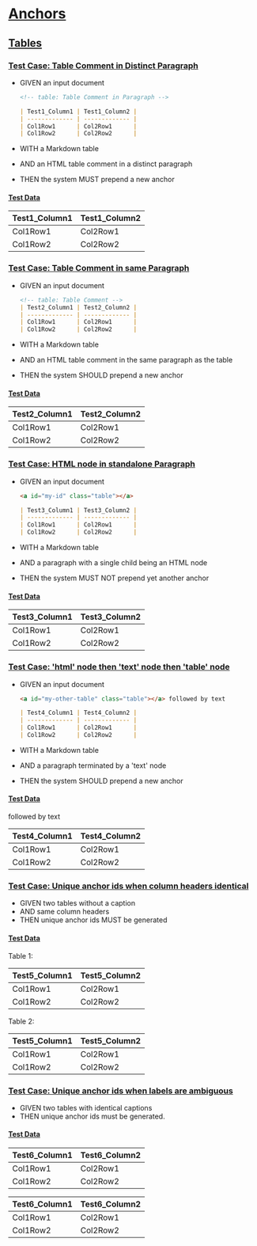 # [Anchors](#anchors)

## [Tables](#tables)

### [Test Case: Table Comment in Distinct Paragraph](#test-case-table-comment-in-distinct-paragraph)

*   GIVEN an input document

    ```md
    <!-- table: Table Comment in Paragraph -->

    | Test1_Column1 | Test1_Column2 |
    | ------------- | ------------- |
    | Col1Row1      | Col2Row1      |
    | Col1Row2      | Col2Row2      |
    ```

*   WITH a Markdown table

*   AND an HTML table comment in a distinct paragraph

*   THEN the system MUST prepend a new anchor

#### [Test Data](#test-data)

<!-- table: Table Comment in Paragraph -->

<a id="table-comment-in-paragraph" class="table" title="Table Comment in Paragraph" />

| Test1_Column1 | Test1_Column2 |
| ------------- | ------------- |
| Col1Row1      | Col2Row1      |
| Col1Row2      | Col2Row2      |

### [Test Case: Table Comment in same Paragraph](#test-case-table-comment-in-same-paragraph)

*   GIVEN an input document

    ```md
    <!-- table: Table Comment -->
    | Test2_Column1 | Test2_Column2 |
    | ------------- | ------------- |
    | Col1Row1      | Col2Row1      |
    | Col1Row2      | Col2Row2      |
    ```

*   WITH a Markdown table

*   AND an HTML table comment in the same paragraph as the table

*   THEN the system SHOULD prepend a new anchor

#### [Test Data](#test-data-1)

<!-- table: Table Comment -->

<a id="table-comment" class="table" title="Table Comment" />

| Test2_Column1 | Test2_Column2 |
| ------------- | ------------- |
| Col1Row1      | Col2Row1      |
| Col1Row2      | Col2Row2      |

### [Test Case: HTML node in standalone Paragraph](#test-case-html-node-in-standalone-paragraph)

*   GIVEN an input document

    ```md
    <a id="my-id" class="table"></a>

    | Test3_Column1 | Test3_Column2 |
    | ------------- | ------------- |
    | Col1Row1      | Col2Row1      |
    | Col1Row2      | Col2Row2      |
    ```

*   WITH a Markdown table

*   AND a paragraph with a single child being an HTML node

*   THEN the system MUST NOT prepend yet another anchor

#### [Test Data](#test-data-2)

<a id="my-id" class="table"></a>

| Test3_Column1 | Test3_Column2 |
| ------------- | ------------- |
| Col1Row1      | Col2Row1      |
| Col1Row2      | Col2Row2      |

### [Test Case: 'html' node then 'text' node then 'table' node](#test-case-html-node-then-text-node-then-table-node)

*   GIVEN an input document

    ```md
    <a id="my-other-table" class="table"></a> followed by text

    | Test4_Column1 | Test4_Column2 |
    | ------------- | ------------- |
    | Col1Row1      | Col2Row1      |
    | Col1Row2      | Col2Row2      |
    ```

*   WITH a Markdown table

*   AND a paragraph terminated by a 'text' node

*   THEN the system SHOULD prepend a new anchor

#### [Test Data](#test-data-3)

<a id="my-other-table" class="table"></a> followed by text

<a id="test4_column1-test4_column2" class="table" title="Test4_Column1, Test4_Column2" />

| Test4_Column1 | Test4_Column2 |
| ------------- | ------------- |
| Col1Row1      | Col2Row1      |
| Col1Row2      | Col2Row2      |

### [Test Case: Unique anchor ids when column headers identical](#test-case-unique-anchor-ids-when-column-headers-identical)

*   GIVEN two tables without a caption
*   AND same column headers
*   THEN unique anchor ids MUST be generated

#### [Test Data](#test-data-4)

Table 1:

<a id="test5_column1-test5_column2" class="table" title="Test5_Column1, Test5_Column2" />

| Test5_Column1 | Test5_Column2 |
| ------------- | ------------- |
| Col1Row1      | Col2Row1      |
| Col1Row2      | Col2Row2      |

Table 2:

<a id="test5_column1-test5_column2-1" class="table" title="Test5_Column1, Test5_Column2" />

| Test5_Column1 | Test5_Column2 |
| ------------- | ------------- |
| Col1Row1      | Col2Row1      |
| Col1Row2      | Col2Row2      |

### [Test Case: Unique anchor ids when labels are ambiguous](#test-case-unique-anchor-ids-when-labels-are-ambiguous)

*   GIVEN two tables with identical captions
*   THEN unique anchor ids must be generated.

#### [Test Data](#test-data-5)

<!-- table: Ambiguous -->

<a id="ambiguous" class="table" title="Ambiguous" />

| Test6_Column1 | Test6_Column2 |
| ------------- | ------------- |
| Col1Row1      | Col2Row1      |
| Col1Row2      | Col2Row2      |

<!-- table: Ambiguous -->

<a id="ambiguous-1" class="table" title="Ambiguous" />

| Test6_Column1 | Test6_Column2 |
| ------------- | ------------- |
| Col1Row1      | Col2Row1      |
| Col1Row2      | Col2Row2      |
